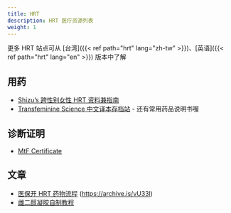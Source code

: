 ```yaml
---
title: HRT
description: HRT 医疗资源列表
weight: 1
---
```


更多 HRT 站点可从 [台湾]({{< ref path="hrt" lang="zh-tw" >}})、[英语]({{< ref path="hrt" lang="en" >}}) 版本中了解

## 用药

- [Shizu&rsquo;s 跨性别女性 HRT 资料兼指南](https://docs.hrt.guide)
- [Transfeminine Science 中文译本存档站](https://tfsci.mtf.wiki) - 还有常用药品说明书喔

## 诊断证明

- [MtF Certificate](https://KasuganoHaruku.github.io/MtF-Certificate/)

## 文章

- [医保开 HRT 药物流程](https://zhuanlan.zhihu.com/p/387187000) (<https://archive.is/vU33l>)
- [雌二醇凝胶自制教程](https://KasuganoHaruku.github.io/MtF-Certificate/)
